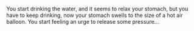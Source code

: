 You start drinking the water, and it seems to relax your stomach, 
but you have to keep drinking, 
now your stomach swells to the size of a hot air balloon. 
You start feeling an urge to release some pressure...
